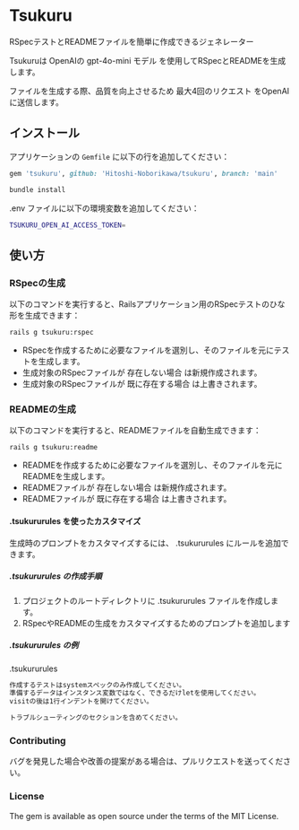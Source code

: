 # Tsukuru
RSpecテストとREADMEファイルを簡単に作成できるジェネレーター

Tsukuruは OpenAIの gpt-4o-mini モデル を使用してRSpecとREADMEを生成します。

ファイルを生成する際、品質を向上させるため 最大4回のリクエスト をOpenAIに送信します。

## インストール

アプリケーションの `Gemfile` に以下の行を追加してください：
```ruby
gem 'tsukuru', github: 'Hitoshi-Noborikawa/tsukuru', branch: 'main'
```

``` bash
bundle install
```

.env ファイルに以下の環境変数を追加してください：
``` bash
TSUKURU_OPEN_AI_ACCESS_TOKEN=
```

## 使い方
### RSpecの生成
以下のコマンドを実行すると、Railsアプリケーション用のRSpecテストのひな形を生成できます：
```
rails g tsukuru:rspec
```
- RSpecを作成するために必要なファイルを選別し、そのファイルを元にテストを生成します。
- 生成対象のRSpecファイルが 存在しない場合 は新規作成されます。
- 生成対象のRSpecファイルが 既に存在する場合 は上書きされます。

### READMEの生成
以下のコマンドを実行すると、READMEファイルを自動生成できます：
```
rails g tsukuru:readme
```
- READMEを作成するために必要なファイルを選別し、そのファイルを元にREADMEを生成します。
- READMEファイルが 存在しない場合 は新規作成されます。
- READMEファイルが 既に存在する場合 は上書きされます。

#### .tsukururules を使ったカスタマイズ
生成時のプロンプトをカスタマイズするには、 .tsukururules にルールを追加できます。

##### .tsukururules の作成手順

1. プロジェクトのルートディレクトリに .tsukururules ファイルを作成します。
2. RSpecやREADMEの生成をカスタマイズするためのプロンプトを追加します

##### .tsukururules の例
.tsukururules
``` bash
作成するテストはsystemスペックのみ作成してください。
準備するデータはインスタンス変数ではなく、できるだけletを使用してください。
visitの後は1行インデントを開けてください。

トラブルシューティングのセクションを含めてください。
```

### Contributing
バグを発見した場合や改善の提案がある場合は、プルリクエストを送ってください。

### License
The gem is available as open source under the terms of the MIT License.

